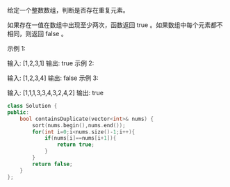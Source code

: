 给定一个整数数组，判断是否存在重复元素。

如果存在一值在数组中出现至少两次，函数返回 true 。如果数组中每个元素都不相同，则返回 false 。

 

示例 1:

输入: [1,2,3,1]
输出: true
示例 2:

输入: [1,2,3,4]
输出: false
示例 3:

输入: [1,1,1,3,3,4,3,2,4,2]
输出: true

```cpp
class Solution {
public:
    bool containsDuplicate(vector<int>& nums) {
        sort(nums.begin(),nums.end());
        for(int i=0;i<nums.size()-1;i++){
            if(nums[i]==nums[i+1]){
                return true;
            }
        }
        return false;
    }
};
```

